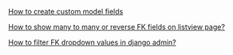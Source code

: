 [How to create custom model fields](https://docs.djangoproject.com/en/4.1/howto/custom-model-fields/)

[How to show many to many or reverse FK fields on listview page?](https://books.agiliq.com/projects/django-admin-cookbook/en/latest/many_to_many.html)


[How to filter FK dropdown values in django admin?](https://books.agiliq.com/projects/django-admin-cookbook/en/latest/filter_fk_dropdown.html)
